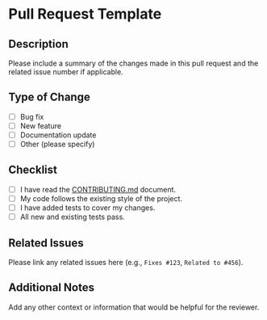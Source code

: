# Pull Request Template

## Description

Please include a summary of the changes made in this pull request and the related issue number if applicable.

## Type of Change

- [ ] Bug fix
- [ ] New feature
- [ ] Documentation update
- [ ] Other (please specify)

## Checklist

- [ ] I have read the [CONTRIBUTING.md](CONTRIBUTING.md) document.
- [ ] My code follows the existing style of the project.
- [ ] I have added tests to cover my changes.
- [ ] All new and existing tests pass.

## Related Issues

Please link any related issues here (e.g., `Fixes #123`, `Related to #456`).

## Additional Notes

Add any other context or information that would be helpful for the reviewer.
